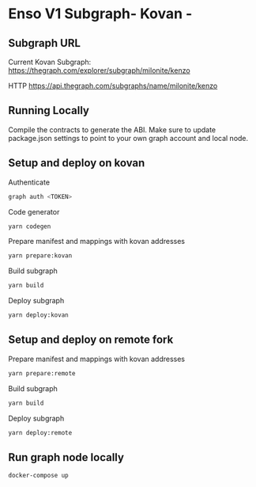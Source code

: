 # Enso V1 Subgraph- Kovan -

## Subgraph URL

Current Kovan Subgraph:
https://thegraph.com/explorer/subgraph/milonite/kenzo

HTTP
https://api.thegraph.com/subgraphs/name/milonite/kenzo

## Running Locally

Compile the contracts to generate the ABI.
Make sure to update package.json settings to point to your own graph account and local node.

## Setup and deploy on kovan

Authenticate

```bash
graph auth <TOKEN>
```

Code generator

```bash
yarn codegen

```

Prepare manifest and mappings with kovan addresses

```bash
yarn prepare:kovan

```

Build subgraph

```bash
yarn build

```

Deploy subgraph

```bash
yarn deploy:kovan
```

## Setup and deploy on remote fork

Prepare manifest and mappings with kovan addresses

```bash
yarn prepare:remote

```

Build subgraph

```bash
yarn build

```

Deploy subgraph

```bash
yarn deploy:remote
```

## Run graph node locally

```bash
docker-compose up
```


